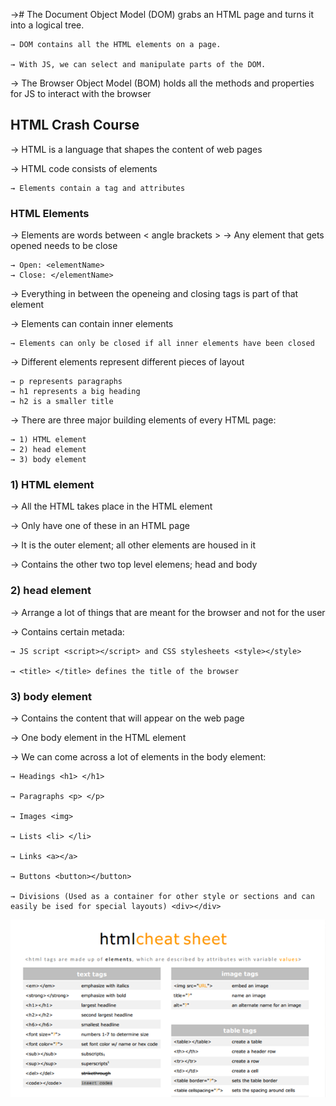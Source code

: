 →# The Document Object Model (DOM) grabs an HTML page and turns it into a logical tree.

    → DOM contains all the HTML elements on a page.

    → With JS, we can select and manipulate parts of the DOM.

→ The Browser Object Model (BOM) holds all the methods and properties for JS to interact with the browser


## HTML Crash Course

→ HTML is a language that shapes the content of web pages

→ HTML code consists of elements
    
    → Elements contain a tag and attributes

### HTML Elements

→ Elements are words between < angle brackets >
→ Any element that gets opened needs to be close

    → Open: <elementName>
    → Close: </elementName>

→ Everything in between the openeing and closing tags is part of that element

→ Elements can contain inner elements

    → Elements can only be closed if all inner elements have been closed

→ Different elements represent different pieces of layout

    → p represents paragraphs
    → h1 represents a big heading
    → h2 is a smaller title

→ There are three major building elements of every HTML page:

    → 1) HTML element
    → 2) head element
    → 3) body element

### 1) HTML element

→ All the HTML takes place in the HTML element

→ Only have one of these in an HTML page

→ It is the outer element; all other elements are housed in it

→ Contains the other two top level elemens; head and body 

### 2) head element

→ Arrange a lot of things that are meant for the browser and not for the user

→ Contains certain metada:

    → JS script <script></script> and CSS stylesheets <style></style>

    → <title> </title> defines the title of the browser

### 3) body element

→ Contains the content that will appear on the web page

→ One body element in the HTML element

→ We can come across a lot of elements in the body element: 

    → Headings <h1> </h1>

    → Paragraphs <p> </p>

    → Images <img>

    → Lists <li> </li>

    → Links <a></a> 

    → Buttons <button></button>

    → Divisions (Used as a container for other style or sections and can easily be ised for special layouts) <div></div> 

   <img src="cheat_sheet.jpg" align = "center"/>

 




